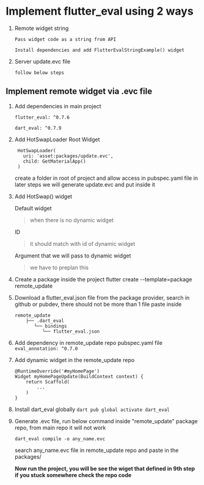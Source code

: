 # Implement flutter_eval using 2 ways

1. Remote widget string
   
   `Pass widget code as a string from API`

   `Install dependencies and add FlutterEvalStringExample() widget`

3. Server update.evc file
   
   `follow below steps`

## Implement remote widget via .evc file

1. Add dependencies in main project
   
    `flutter_eval: ^0.7.6`
   
    `dart_eval: ^0.7.9`

3. Add HotSwapLoader Root Widget
   ```
    HotSwapLoader(
      uri: 'asset:packages/update.evc',
      child: GetMaterialApp()
    )
   ```

    create a folder in root of project and allow access in pubspec.yaml file
    in later steps we will generate update.evc and put inside it


5. Add HotSwap() widget

    Default widget
    >when there is no dynamic widget

    ID 
    >it should match with id of dynamic widget

    Argument that we will pass to dynamic widget
    >we have to preplan this

6. Create a package inside the project
    flutter create --template=package remote_update

7. Download a flutter_eval.json file from the package provider, search in github or pubdev, there should not be more than 1 file
    paste inside
    ```
    remote_update
        ├── .dart_eval
           └── bindings
              └── flutter_eval.json
    ```

8. Add dependency in remote_update repo pubspec.yaml file
    `eval_annotation: ^0.7.0`

9. Add dynamic widget in the remote_update repo 

    ```
    @RuntimeOverride('#myHomePage')
    Widget myHomePageUpdate(BuildContext context) {
        return Scaffold(
            ...
        )
    }
    ```

10. Install dart_eval globally
    `dart pub global activate dart_eval`

11. Generate .evc file, run below command inside "remote_update" package repo, from main repo it will not work

    `dart_eval compile -o any_name.evc`

    search any_name.evc file in remote_update repo and paste in the packages/

    **Now run the project, you will be see the wiget that defined in 9th step
    if you stuck somewhere check the repo code**
